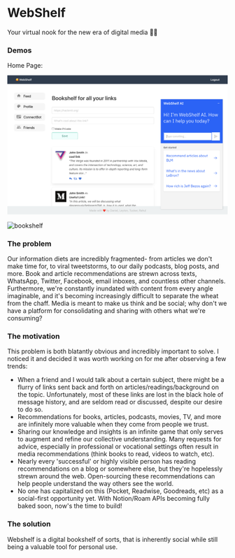 # WebShelf
Your virtual nook for the new era of digital media 🤩📖

### Demos
Home Page:

![home](docs/home.png "User Dashboard + AI Chatbot")

![bookshelf](doc/bookshelf.png "Your digital bookshelf")

### The problem
Our information diets are incredibly fragmented- from articles we don't make time for, to viral tweetstorms, to our daily podcasts, blog posts, and more.
Book and article recommendations are strewn across texts, WhatsApp, Twitter, Facebook, email inboxes, and countless other channels. Furthermore, we're constantly inundated with content from every angle imaginable, and it's becoming increasingly difficult to separate the wheat from the chaff.
Media is meant to make us think and be social; why don't we have a platform for consolidating and sharing with others what we're consuming?

### The motivation
This problem is both blatantly obvious and incredibly important to solve. I noticed it and decided it was worth working on for me after observing a few trends:
* When a friend and I would talk about a certain subject, there might be a flurry of links sent back and forth on articles/readings/background on the topic. Unfortunately, most of these links are lost in the black hole of message history, and are seldom read or discussed, despite our desire to do so.
* Recommendations for books, articles, podcasts, movies, TV, and more are infinitely more valuable when they come from people we trust.
* Sharing our knowledge and insights is an infinite game that only serves to augment and refine our collective understanding. Many requests for advice, especially in professional or vocational settings often result in media recommendations (think books to read, videos to watch, etc).
* Nearly every 'successful' or highly visible person has reading recommendations on a blog or somewhere else, but they're hopelessly strewn around the web. Open-sourcing these recommendations can help people understand the way others see the world.
* No one has capitalized on this (Pocket, Readwise, Goodreads, etc) as a social-first opportunity yet. With Notion/Roam APIs becoming fully baked soon, now's the time to build!

### The solution
Webshelf is a digital bookshelf of sorts, that is inherently social while still being a valuable tool for personal use.
